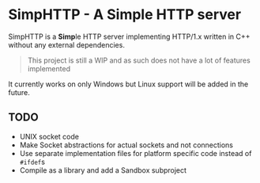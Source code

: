 # SimpHTTP - A Simple HTTP server
SimpHTTP is a **Simp**le HTTP server implementing HTTP/1.x written in C++ without any external dependencies.

> This project is still a WIP and as such does not have a lot of features implemented

It currently works on only Windows but Linux support will be added in the future.

## TODO
* UNIX socket code
* Make Socket abstractions for actual sockets and not connections
* Use separate implementation files for platform specific code instead of `#ifdef`s
* Compile as a library and add a Sandbox subproject